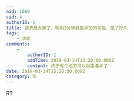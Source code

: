 ```yaml
---
aid: 1060
cid: 4
authorID: 1
title: 我真是太懒了，明明3分钟就能添加的功能，拖了好久
tags:
    - 功能
comments:
    -
        authorID: 1
        addTime: 2019-03-14T15:20:00.000Z
        content: 终于有个地方可以自由灌水了
date: 2019-03-14T15:20:00.000Z
category: 水
---
```


RT
